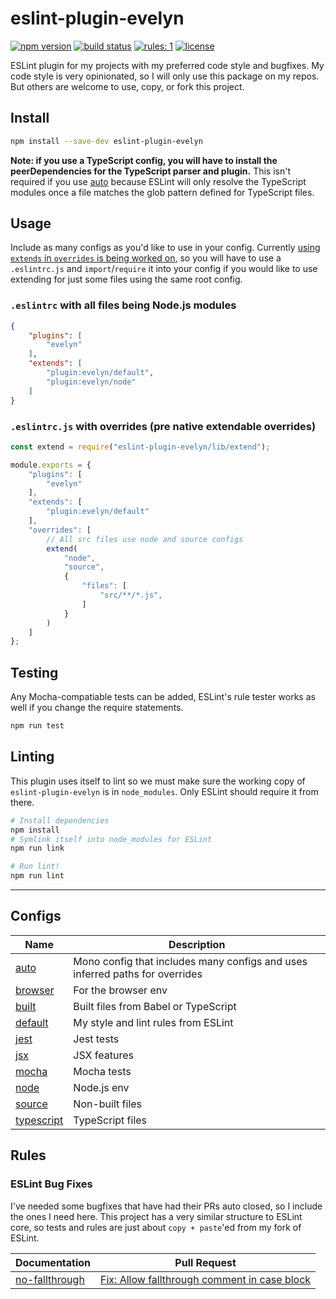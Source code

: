 # eslint-plugin-evelyn

[![npm version](https://badgen.net/npm/v/eslint-plugin-evelyn?icon=npm)](https://www.npmjs.com/package/eslint-plugin-evelyn)
[![build status](https://badgen.net/travis/evelynhathaway/eslint-plugin-evelyn/master?icon=travis)](https://travis-ci.com/evelynhathaway/eslint-plugin-evelyn)
[![rules: 1](https://badgen.net/badge/rules/1/blue)](#rules)
[![license](https://badgen.net/badge/license/MIT/blue)](/LICENSE)

ESLint plugin for my projects with my preferred code style and bugfixes. My code style is very opinionated, so I will only use this package on my repos. But others are welcome to use, copy, or fork this project.

## Install

```bash
npm install --save-dev eslint-plugin-evelyn
```

**Note: if you use a TypeScript config, you will have to install the peerDependencies for the TypeScript parser and plugin.** This isn't required if you use [auto](./lib/configs/auto.js) because ESLint will only resolve the TypeScript modules once a file matches the glob pattern defined for TypeScript files.

## Usage

Include as many configs as you'd like to use in your config. Currently [using `extends` in `overrides` is being worked on](https://github.com/eslint/eslint/issues/8813#issuecomment-456467297), so you will have to use a `.eslintrc.js` and `import`/`require` it into your config if you would like to use extending for just some files using the same root config.

### `.eslintrc` with all files being Node.js modules

```json
{
    "plugins": [
        "evelyn"
    ],
    "extends": [
        "plugin:evelyn/default",
        "plugin:evelyn/node"
    ]
}
```

### `.eslintrc.js` with overrides (pre native extendable overrides)

```js
const extend = require("eslint-plugin-evelyn/lib/extend");

module.exports = {
    "plugins": [
        "evelyn"
    ],
    "extends": [
        "plugin:evelyn/default"
    ],
    "overrides": [
        // All src files use node and source configs
        extend(
            "node",
            "source",
            {
                "files": [
                    "src/**/*.js",
                ]
            }
        )
    ]
};
```

## Testing

Any Mocha-compatiable tests can be added, ESLint's rule tester works as well if you change the require statements.

```bash
npm run test
```

## Linting

This plugin uses itself to lint so we must make sure the working copy of `eslint-plugin-evelyn` is in `node_modules`. Only ESLint should require it from there.

```bash
# Install dependencies
npm install
# Symlink itself into node_modules for ESLint
npm run link

# Run lint!
npm run lint
```

---

## Configs

| Name                                      | Description                                                                  |
| ----------------------------------------- | ---------------------------------------------------------------------------- |
| [auto](./lib/configs/auto.js)             | Mono config that includes many configs and uses inferred paths for overrides |
| [browser](./lib/configs/browser.js)       | For the browser env                                                          |
| [built](./lib/configs/built.js)           | Built files from Babel or TypeScript                                         |
| [default](./lib/configs/default.js)       | My style and lint rules from ESLint                                          |
| [jest](./lib/configs/jest.js)             | Jest tests                                                                   |
| [jsx](./lib/configs/jsx.js)               | JSX features                                                                 |
| [mocha](./lib/configs/mocha.js)           | Mocha tests                                                                  |
| [node](./lib/configs/node.js)             | Node.js env                                                                  |
| [source](./lib/configs/source.js)         | Non-built files                                                              |
| [typescript](./lib/configs/typescript.js) | TypeScript files                                                             |

## Rules

### ESLint Bug Fixes

I've needed some bugfixes that have had their PRs auto closed, so I include the ones I need here. This project has a very similar structure to ESLint core, so tests and rules are just about `copy + paste`'ed from my fork of ESLint.

| Documentation                                          | Pull Request                                                                                |
| ------------------------------------------------------ | ------------------------------------------------------------------------------------------- |
| [no-fallthrough](./docs/rules/fixes/no-fallthrough.md) | [Fix: Allow fallthrough comment in case block](https://github.com/eslint/eslint/pull/11016) |
